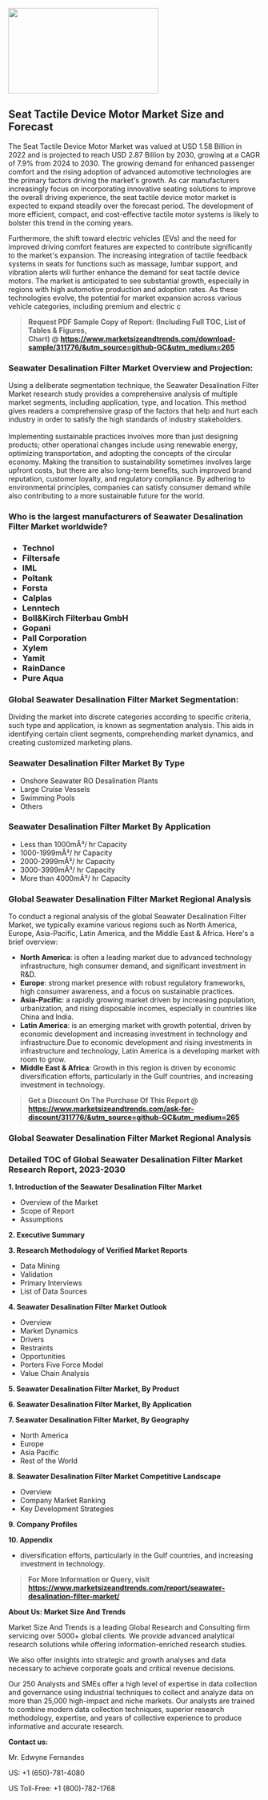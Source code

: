 <p><img class="alignnone size-medium wp-image-20088" src="https://ffe5etoiles.com/wp-content/uploads/2024/12/MST1-300x171.png" alt="" width="300" height="171" /></p><h2>Seat Tactile Device Motor Market Size and Forecast</h2><p>The Seat Tactile Device Motor Market was valued at USD 1.58 Billion in 2022 and is projected to reach USD 2.87 Billion by 2030, growing at a CAGR of 7.9% from 2024 to 2030. The growing demand for enhanced passenger comfort and the rising adoption of advanced automotive technologies are the primary factors driving the market's growth. As car manufacturers increasingly focus on incorporating innovative seating solutions to improve the overall driving experience, the seat tactile device motor market is expected to expand steadily over the forecast period. The development of more efficient, compact, and cost-effective tactile motor systems is likely to bolster this trend in the coming years.</p><p>Furthermore, the shift toward electric vehicles (EVs) and the need for improved driving comfort features are expected to contribute significantly to the market's expansion. The increasing integration of tactile feedback systems in seats for functions such as massage, lumbar support, and vibration alerts will further enhance the demand for seat tactile device motors. The market is anticipated to see substantial growth, especially in regions with high automotive production and adoption rates. As these technologies evolve, the potential for market expansion across various vehicle categories, including premium and electric c</p><blockquote id="" class=""><strong>Request PDF Sample Copy of Report: (Including Full TOC, List of Tables &amp; Figures, Chart)&nbsp;@&nbsp;<strong><a href="https://www.marketsizeandtrends.com/download-sample/311776/&utm_source=github-GC&utm_medium=265" target="_blank">https://www.marketsizeandtrends.com/download-sample/311776/&utm_source=github-GC&utm_medium=265</a></strong></strong></blockquote><h3 id="" class="">Seawater Desalination Filter Market&nbsp;Overview and Projection:</h3><p id="" class="">Using a deliberate segmentation technique, the Seawater Desalination Filter Market research study provides a comprehensive analysis of multiple market segments, including application, type, and location. This method gives readers a comprehensive grasp of the factors that help and hurt each industry in order to satisfy the high standards of industry stakeholders. <br /> <br />Implementing sustainable practices involves more than just designing products; other operational changes include using renewable energy, optimizing transportation, and adopting the concepts of the circular economy. Making the transition to sustainability sometimes involves large upfront costs, but there are also long-term benefits, such improved brand reputation, customer loyalty, and regulatory compliance. By adhering to environmental principles, companies can satisfy consumer demand while also contributing to a more sustainable future for the world.</p><h3 id="" class="">Who is the largest manufacturers of&nbsp;Seawater Desalination Filter Market worldwide?</h3><h3 class=""><p><ul><li>Technol </li><li> Filtersafe </li><li> IML </li><li> Poltank </li><li> Forsta </li><li> Calplas </li><li> Lenntech </li><li> Boll&Kirch Filterbau GmbH </li><li> Gopani </li><li> Pall Corporation </li><li> Xylem </li><li> Yamit </li><li> RainDance </li><li> Pure Aqua</li></ul></p></h3><h3 id="" class="">Global&nbsp;Seawater Desalination Filter Market Segmentation:</h3><p id="" class="">Dividing the market into discrete categories according to specific criteria, such type and application, is known as segmentation analysis. This aids in identifying certain client segments, comprehending market dynamics, and creating customized marketing plans.</p><h3 id="" class="">Seawater Desalination Filter Market&nbsp;By Type</h3><p><p><ul><li>Onshore Seawater RO Desalination Plants</li><li> Large Cruise Vessels</li><li> Swimming Pools</li><li> Others</p></li></ul></p></p><h3 id="" class="">Seawater Desalination Filter Market&nbsp;By Application</h3><p class=""><p><ul><li>Less than 1000mÂ³/ hr Capacity</li><li> 1000-1999mÂ³/ hr Capacity</li><li> 2000-2999mÂ³/ hr Capacity</li><li> 3000-3999mÂ³/ hr Capacity</li><li> More than 4000mÂ³/ hr Capacity</li></ul></p></p><h3 id="" class="">Global Seawater Desalination Filter Market Regional Analysis</h3><p id="" class="">To conduct a regional analysis of the global Seawater Desalination Filter Market, we typically examine various regions such as North America, Europe, Asia-Pacific, Latin America, and the Middle East &amp; Africa. Here's a brief overview:</p><ul><li><strong>North America</strong>: is often a leading market due to advanced technology infrastructure, high consumer demand, and significant investment in R&amp;D.</li><li><strong>Europe</strong>: strong market presence with robust regulatory frameworks, high consumer awareness, and a focus on sustainable practices.</li><li><strong>Asia-Pacific</strong>: a rapidly growing market driven by increasing population, urbanization, and rising disposable incomes, especially in countries like China and India.</li><li><strong>Latin America</strong>: is an emerging market with growth potential, driven by economic development and increasing investment in technology and infrastructure.Due to economic development and rising investments in infrastructure and technology, Latin America is a developing market with room to grow.</li><li><strong>Middle East &amp; Africa</strong>: Growth in this region is driven by economic diversification efforts, particularly in the Gulf countries, and increasing investment in technology.</li></ul><blockquote id="" class=""><strong>Get a Discount On The Purchase Of This Report @ <strong><a href="https://www.marketsizeandtrends.com/ask-for-discount/311776/&utm_source=github-GC&utm_medium=265" target="_blank">https://www.marketsizeandtrends.com/ask-for-discount/311776/&utm_source=github-GC&utm_medium=265</a></strong></strong></blockquote><h3 id="" class="">Global Seawater Desalination Filter Market Regional Analysis</h3><h3 id="" class="">Detailed TOC of Global Seawater Desalination Filter Market Research Report, 2023-2030</h3><p id="" class=""><strong>1. Introduction of the Seawater Desalination Filter Market</strong></p><ul><li>Overview of the Market</li><li>Scope of Report</li><li>Assumptions</li></ul><p id="" class=""><strong>2. Executive Summary</strong></p><p id="" class=""><strong>3. Research Methodology of Verified Market Reports</strong></p><ul><li>Data Mining</li><li>Validation</li><li>Primary Interviews</li><li>List of Data Sources</li></ul><p id="" class=""><strong>4. Seawater Desalination Filter Market Outlook</strong></p><ul><li>Overview</li><li>Market Dynamics</li><li>Drivers</li><li>Restraints</li><li>Opportunities</li><li>Porters Five Force Model</li><li>Value Chain Analysis</li></ul><p id="" class=""><strong>5. Seawater Desalination Filter Market, By Product</strong></p><p id="" class=""><strong>6. Seawater Desalination Filter Market, By Application</strong></p><p id="" class=""><strong>7. Seawater Desalination Filter Market, By Geography</strong></p><ul><li>North America</li><li>Europe</li><li>Asia Pacific</li><li>Rest of the World</li></ul><p id="" class=""><strong>8. Seawater Desalination Filter Market Competitive Landscape</strong></p><ul><li>Overview</li><li>Company Market Ranking</li><li>Key Development Strategies</li></ul><p id="" class=""><strong>9. Company Profiles</strong></p><p id="" class=""><strong>10. Appendix</strong></p><ul><li>diversification efforts, particularly in the Gulf countries, and increasing investment in technology.</li></ul><blockquote id="" class=""><strong>For More Information or Query, visit <strong><strong><a href="https://www.marketsizeandtrends.com/report/seawater-desalination-filter-market/" target="_blank">https://www.marketsizeandtrends.com/report/seawater-desalination-filter-market/</a></strong></strong></strong></blockquote><p id="" class=""><strong>About Us: Market Size And Trends</strong></p><p id="" class="">Market Size And Trends is a leading Global Research and Consulting firm servicing over 5000+ global clients. We provide advanced analytical research solutions while offering information-enriched research studies.</p><p id="" class="">We also offer insights into strategic and growth analyses and data necessary to achieve corporate goals and critical revenue decisions.</p><p id="" class="">Our 250 Analysts and SMEs offer a high level of expertise in data collection and governance using industrial techniques to collect and analyze data on more than 25,000 high-impact and niche markets. Our analysts are trained to combine modern data collection techniques, superior research methodology, expertise, and years of collective experience to produce informative and accurate research.</p><p id="" class=""><strong>Contact us:</strong></p><p id="" class="">Mr. Edwyne Fernandes</p><p id="" class="">US: +1 (650)-781-4080</p><p id="" class="">US Toll-Free: +1 (800)-782-1768</p>
